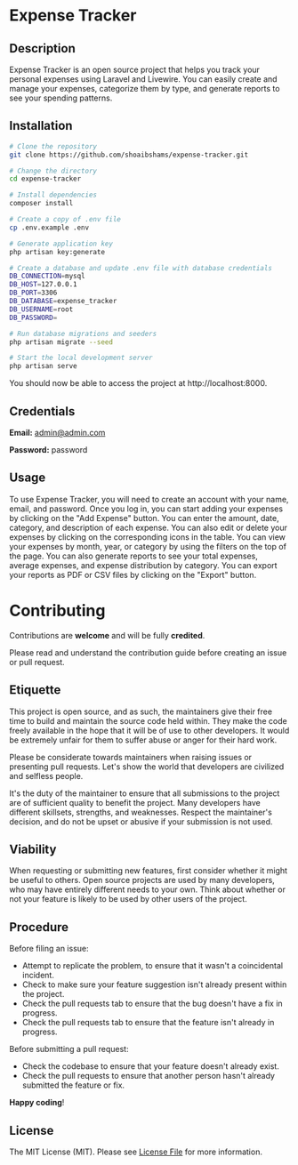 # Expense Tracker
## Description
Expense Tracker is an open source project that helps you track your personal expenses using Laravel and Livewire. 
You can easily create and manage your expenses, categorize them by type, and generate reports to see your spending patterns.

## Installation
```bash
# Clone the repository
git clone https://github.com/shoaibshams/expense-tracker.git

# Change the directory
cd expense-tracker

# Install dependencies
composer install

# Create a copy of .env file
cp .env.example .env

# Generate application key
php artisan key:generate

# Create a database and update .env file with database credentials
DB_CONNECTION=mysql
DB_HOST=127.0.0.1
DB_PORT=3306
DB_DATABASE=expense_tracker
DB_USERNAME=root
DB_PASSWORD=

# Run database migrations and seeders
php artisan migrate --seed

# Start the local development server
php artisan serve
```

You should now be able to access the project at http://localhost:8000.

## Credentials
**Email:** admin@admin.com

**Password:** password

## Usage
To use Expense Tracker, you will need to create an account with your name, email, and password. Once you log in, you can start adding your expenses by clicking on the "Add Expense" button. You can enter the amount, date, category, and description of each expense. You can also edit or delete your expenses by clicking on the corresponding icons in the table.
You can view your expenses by month, year, or category by using the filters on the top of the page. You can also generate reports to see your total expenses, average expenses, and expense distribution by category. You can export your reports as PDF or CSV files by clicking on the "Export" button.

# Contributing

Contributions are **welcome** and will be fully **credited**.

Please read and understand the contribution guide before creating an issue or pull request.

## Etiquette

This project is open source, and as such, the maintainers give their free time to build and maintain the source code
held within. They make the code freely available in the hope that it will be of use to other developers. It would be
extremely unfair for them to suffer abuse or anger for their hard work.

Please be considerate towards maintainers when raising issues or presenting pull requests. Let's show the
world that developers are civilized and selfless people.

It's the duty of the maintainer to ensure that all submissions to the project are of sufficient
quality to benefit the project. Many developers have different skillsets, strengths, and weaknesses. Respect the maintainer's decision, and do not be upset or abusive if your submission is not used.

## Viability

When requesting or submitting new features, first consider whether it might be useful to others. Open
source projects are used by many developers, who may have entirely different needs to your own. Think about
whether or not your feature is likely to be used by other users of the project.

## Procedure

Before filing an issue:

- Attempt to replicate the problem, to ensure that it wasn't a coincidental incident.
- Check to make sure your feature suggestion isn't already present within the project.
- Check the pull requests tab to ensure that the bug doesn't have a fix in progress.
- Check the pull requests tab to ensure that the feature isn't already in progress.

Before submitting a pull request:

- Check the codebase to ensure that your feature doesn't already exist.
- Check the pull requests to ensure that another person hasn't already submitted the feature or fix.

**Happy coding**!

## License

The MIT License (MIT). Please see [License File](LICENSE.md) for more information.
